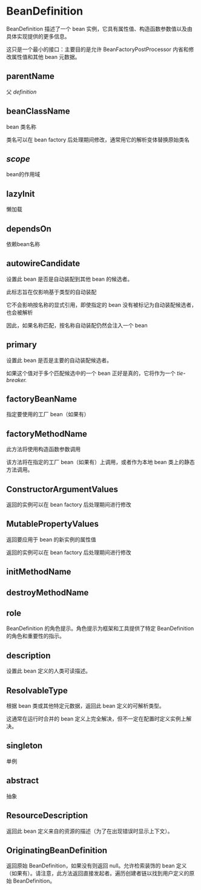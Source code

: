 # BeanDefinition

BeanDefinition 描述了一个 bean 实例，它具有属性值、构造函数参数值以及由具体实现提供的更多信息。

这只是一个最小的接口：主要目的是允许 BeanFactoryPostProcessor 内省和修改属性值和其他 bean 元数据。



## parentName

父 *definition* 



## beanClassName

 bean 类名称

类名可以在 bean factory 后处理期间修改，通常用它的解析变体替换原始类名



## *scope*

bean的作用域



## lazyInit

懒加载



## dependsOn

依赖bean名称

## autowireCandidate

设置此 bean 是否是自动装配到其他 bean 的候选者。

此标志旨在仅影响基于类型的自动装配

它不会影响按名称的显式引用，即使指定的 bean 没有被标记为自动装配候选者，也会被解析

因此，如果名称匹配，按名称自动装配仍然会注入一个 bean



## primary

设置此 bean 是否是主要的自动装配候选者。

如果这个值对于多个匹配候选中的一个 bean 正好是真的，它将作为一个 *tie-breaker.*



## factoryBeanName

指定要使用的工厂 bean（如果有）



## factoryMethodName

此方法将使用构造函数参数调用

该方法将在指定的工厂 bean（如果有）上调用，或者作为本地 bean 类上的静态方法调用。



## ConstructorArgumentValues

返回的实例可以在 bean factory 后处理期间进行修改



## MutablePropertyValues

返回要应用于 bean 的新实例的属性值

返回的实例可以在 bean factory 后处理期间进行修改



## initMethodName

## destroyMethodName

## role

BeanDefinition 的角色提示。角色提示为框架和工具提供了特定 BeanDefinition 的角色和重要性的指示。

## description

设置此 bean 定义的人类可读描述。

## ResolvableType

根据 bean 类或其他特定元数据，返回此 bean 定义的可解析类型。

这通常在运行时合并的 bean 定义上完全解决，但不一定在配置时定义实例上解决。

## singleton

单例

## abstract

抽象

## ResourceDescription

返回此 bean 定义来自的资源的描述（为了在出现错误时显示上下文）。

## OriginatingBeanDefinition

返回原始 BeanDefinition，如果没有则返回 null。允许检索装饰的 bean 定义（如果有）。请注意，此方法返回直接发起者。遍历创建者链以找到用户定义的原始 BeanDefinition。



